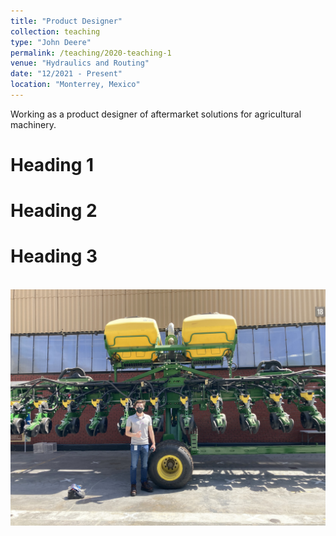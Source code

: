 ```yaml
---
title: "Product Designer"
collection: teaching
type: "John Deere"
permalink: /teaching/2020-teaching-1
venue: "Hydraulics and Routing"
date: "12/2021 - Present"
location: "Monterrey, Mexico"
---
```


Working as a product designer of aftermarket solutions for agricultural machinery. 

Heading 1
======

Heading 2
======

Heading 3
======

<br/><img src='/images/Deere.jpg'>